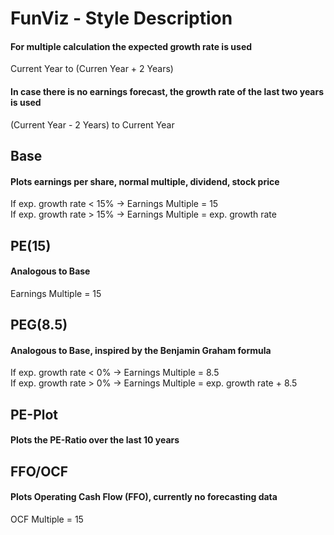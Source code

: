 # FunViz - Style Description 

#### For multiple calculation the expected growth rate is used<br/>
Current Year to (Curren Year + 2 Years)<br/>
#### In case there is no earnings forecast, the growth rate of the last two years is used<br/>
(Current Year - 2 Years) to Current Year

## Base
#### Plots earnings per share, normal multiple, dividend, stock price
If exp. growth rate < 15% -> Earnings Multiple = 15<br/>
If exp. growth rate > 15% -> Earnings Multiple = exp. growth rate
## PE(15)
#### Analogous to Base
Earnings Multiple = 15<br/>
## PEG(8.5)
#### Analogous to Base, inspired by the Benjamin Graham formula
If exp. growth rate < 0% -> Earnings Multiple = 8.5<br/>
If exp. growth rate > 0% -> Earnings Multiple = exp. growth rate + 8.5
## PE-Plot
#### Plots the PE-Ratio over the last 10 years
## FFO/OCF
#### Plots Operating Cash Flow (FFO), currently no forecasting data
OCF Multiple = 15


